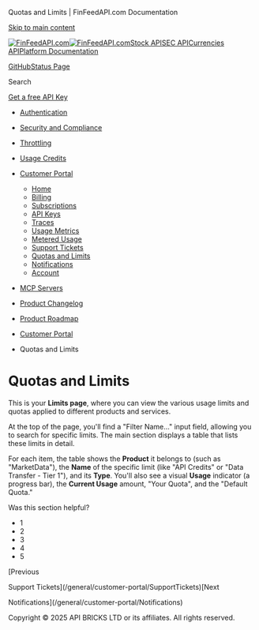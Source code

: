 Quotas and Limits | FinFeedAPI.com Documentation




[Skip to main content](#__docusaurus_skipToContent_fallback)

[![FinFeedAPI.com](https://cdn.sanity.io/images/xpx4czto/production/875913d8710b3054c19fad19673dc5592614265e-773x184.svg)![FinFeedAPI.com](https://cdn.sanity.io/images/xpx4czto/production/875913d8710b3054c19fad19673dc5592614265e-773x184.svg)](https://www.finfeedapi.com)[Stock API](/stock-api/)[SEC API](/sec-api/)[Currencies API](/currencies-api/)[Platform Documentation](/general/authentication)

[GitHub](https://github.com/api-bricks/api-bricks-sdk)[Status Page](https://status.finfeedapi.com)

Search

[Get a free API Key](https://console.finfeedapi.com/?link=/apikeys/create)

* [Authentication](/general/authentication)
* [Security and Compliance](/general/security)
* [Throttling](/general/throttling)
* [Usage Credits](/general/usage-credits)
* [Customer Portal](/general/customer-portal/)

  + [Home](/general/customer-portal/home)
  + [Billing](/general/customer-portal/billing)
  + [Subscriptions](/general/customer-portal/subscriptions)
  + [API Keys](/general/customer-portal/APIKeys)
  + [Traces](/general/customer-portal/Traces)
  + [Usage Metrics](/general/customer-portal/UsageMetrics)
  + [Metered Usage](/general/customer-portal/MeteredUsage)
  + [Support Tickets](/general/customer-portal/SupportTickets)
  + [Quotas and Limits](/general/customer-portal/QuotasLimits)
  + [Notifications](/general/customer-portal/Notifications)
  + [Account](/general/customer-portal/Account)
* [MCP Servers](/general/mcp-servers)
* [Product Changelog](/general/changelog/)
* [Product Roadmap](/general/roadmap)

* [Customer Portal](/general/customer-portal/)
* Quotas and Limits

Quotas and Limits
=================

This is your **Limits page**, where you can view the various usage limits and quotas applied to different products and services.

At the top of the page, you'll find a "Filter Name..." input field, allowing you to search for specific limits. The main section displays a table that lists these limits in detail.

For each item, the table shows the **Product** it belongs to (such as "MarketData"), the **Name** of the specific limit (like "API Credits" or "Data Transfer - Tier 1"), and its **Type**. You'll also see a visual **Usage** indicator (a progress bar), the **Current Usage** amount, "Your Quota", and the "Default Quota."

Was this section helpful?

* 1
* 2
* 3
* 4
* 5

[Previous

Support Tickets](/general/customer-portal/SupportTickets)[Next

Notifications](/general/customer-portal/Notifications)

Copyright © 2025 API BRICKS LTD or its affiliates. All rights reserved.